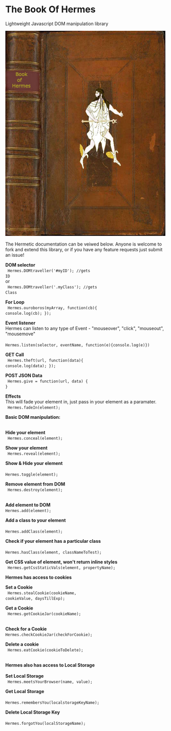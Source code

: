 # The Book Of Hermes
Lightweight Javascript DOM manipulation library

<img src='https://raw.githubusercontent.com/nousacademy/TheBookOfHermes/master/hermeticSrc/bookcover.jpg'>

The Hermetic documentation can be veiwed below. Anyone is welcome to fork and extend this library, or if you have any feature requests just submit an issue!

<b>DOM selector </b>
<br>
<code>
Hermes.DOMtraveller('#myID'); //gets ID
</code> 
<br> 
       or
<br>
<code>
Hermes.DOMtraveller('.myClass'); //gets Class
</code>
<br>

<b>For Loop</b>
<br>
<code>
Hermes.ouroboros(myArray, function(cb){
	console.log(cb);
});
</code>
<br>

<b>Event listener</b>
<br>
Hermes can listen to any type of Event - "mouseover", "click", "mouseout", "mousemove"
<br>
<code>
Hermes.listen(selector, eventName, function(e){console.log(e)})
</code>
<br>

<b>GET Call</b>
<br>
<code>
Hermes.theft(url, function(data){
	console.log(data);
});
</code>
<br>

<b>POST JSON Data</b>
<br>
<code>
Hermes.give = function(url, data) {   }
</code>
<br>

<b>Effects</b>
<br>
This will fade your element in, just pass in your element as a paramater.
<br>
<code>
Hermes.fadeIn(element);
</code>
<br>

<b>Basic DOM manipulation:</b>
<br>
<br>

<b>Hide your element</b>
<br>
<code>
Hermes.conceal(element);
</code>
<br>

<b>Show your element</b>
<br>
<code>
Hermes.reveal(element);
</code>
<br>

<b>Show & Hide your element</b>
<br>
<code>
Hermes.toggle(element);
</code>
<br>

<b>Remove element from DOM</b>
<br>
<code>
Hermes.destroy(element);
</code>
<br>

<b>Add element to DOM</b>
<br>
<code>Hermes.add(element);</code>
<br>

<b>Add a class to your element</b>
<br>
<code>
Hermes.addClass(element);
</code>
<br>

<b>Check if your element has a particular class</b>
<br>
<code>
Hermes.hasClass(element, classNameToTest);
</code>
<br>

<b>Get CSS value of element, won't return inline styles</b>
<br>
<code>
Hermes.getCssStaticVals(element, propertyName);
</code>
<br>

<b>Hermes has access to cookies</b>
<br>


<b>Set a Cookie</b>
<br>
<code>
Hermes.stealCookie(cookieName, cookieValue, daysTillExp);
</code>
<br>

<b>Get a Cookie</b>
<br>
<code>
Hermes.getCookieJar(cookieName);
</code>
<br>

<b>Check for a Cookie</b>
<br>
<code>Hermes.checkCookieJar(checkForCookie);</code>
<br>

<b>Delete a cookie</b>
<br>
<code>
Hermes.eatCookie(cookieToDelete);
</code>
<br>

<b>Hermes also has access to Local Storage</b>
<br>
<br>
<b>Set Local Storage</b>
<br>
<code>
Hermes.meetsYourBrowser(name, value);
</code>
<br>

<b>Get Local Storage</b>
<br>
<code>
Hermes.remembersYou(localstorageKeyName);
</code>
<br>

<b>Delete Local Storage Key</b>
<br>
<code>
Hermes.forgotYou(localStorageName);
</code>





